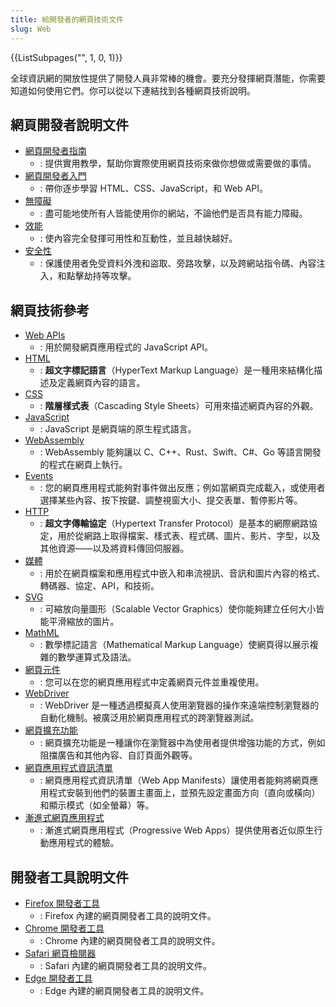 ```yaml
---
title: 給開發者的網頁技術文件
slug: Web
---
```


<section id="Quick_links">
  {{ListSubpages("", 1, 0, 1)}}
</section>

全球資訊網的開放性提供了開發人員非常棒的機會。要充分發揮網頁潛能，你需要知道如何使用它們。你可以從以下連結找到各種網頁技術說明。

## 網頁開發者說明文件

- [網頁開發者指南](/zh-TW/docs/Web/Guide)
  - : 提供實用教學，幫助你實際使用網頁技術來做你想做或需要做的事情。
- [網頁開發者入門](/zh-TW/docs/Web/Tutorials)
  - : 帶你逐步學習 HTML、CSS、JavaScript，和 Web API。
- [無障礙](/zh-TW/docs/Web/Accessibility)
  - : 盡可能地使所有人皆能使用你的網站，不論他們是否具有能力障礙。
- [效能](/zh-TW/docs/Web/Performance)
  - : 使內容完全發揮可用性和互動性，並且越快越好。
- [安全性](/zh-TW/docs/Web/Security)
  - : 保護使用者免受資料外洩和盜取、旁路攻擊，以及跨網站指令碼、內容注入，和點擊劫持等攻擊。

## 網頁技術參考

- [Web APIs](/zh-TW/docs/Web/API)
  - : 用於開發網頁應用程式的 JavaScript API。
- [HTML](/zh-TW/docs/Web/HTML)
  - : **超文字標記語言**（HyperText Markup Language）是一種用來結構化描述及定義網頁內容的語言。
- [CSS](/zh-TW/docs/Web/CSS)
  - : **階層樣式表**（Cascading Style Sheets）可用來描述網頁內容的外觀。
- [JavaScript](/zh-TW/docs/Web/JavaScript)
  - : JavaScript 是網頁端的原生程式語言。
- [WebAssembly](/zh-TW/docs/WebAssembly)
  - : WebAssembly 能夠讓以 C、C++、Rust、Swift、C#、Go 等語言開發的程式在網頁上執行。
- [Events](/en-US/docs/Web/Events)
  - : 您的網頁應用程式能夠對事件做出反應；例如當網頁完成載入，或使用者選擇某些內容、按下按鍵、調整視窗大小、提交表單、暫停影片等。
- [HTTP](/zh-TW/docs/Web/HTTP)
  - : **超文字傳輸協定**（Hypertext Transfer Protocol）是基本的網際網路協定，用於從網路上取得檔案、樣式表、程式碼、圖片、影片、字型，以及其他資源——以及將資料傳回伺服器。
- [媒體](/en-US/docs/Web/Media)
  - : 用於在網頁檔案和應用程式中嵌入和串流視訊、音訊和圖片內容的格式、轉碼器、協定、API，和技術。
- [SVG](/zh-TW/docs/Web/SVG)
  - : 可縮放向量圖形（Scalable Vector Graphics）使你能夠建立任何大小皆能平滑縮放的圖片。
- [MathML](/zh-TW/docs/Web/MathML)
  - : 數學標記語言（Mathematical Markup Language）使網頁得以展示複雜的數學運算式及語法。
- [網頁元件](/en-US/docs/Web/API/Web_components)
  - : 您可以在您的網頁應用程式中定義網頁元件並重複使用。
- [WebDriver](/en-US/docs/Web/WebDriver)
  - : WebDriver 是一種透過模擬真人使用瀏覽器的操作來遠端控制瀏覽器的自動化機制。被廣泛用於網頁應用程式的跨瀏覽器測試。
- [網頁擴充功能](/en-US/docs/Mozilla/Add-ons/WebExtensions)
  - : 網頁擴充功能是一種讓你在瀏覽器中為使用者提供增強功能的方式，例如阻擋廣告和其他內容、自訂頁面外觀等。
- [網頁應用程式資訊清單](/en-US/docs/Web/Manifest)
  - : 網頁應用程式資訊清單（Web App Manifests）讓使用者能夠將網頁應用程式安裝到他們的裝置主畫面上，並預先設定畫面方向（直向或橫向）和顯示模式（如全螢幕）等。
- [漸進式網頁應用程式](/en-US/docs/Web/Progressive_web_apps)
  - : 漸進式網頁應用程式（Progressive Web Apps）提供使用者近似原生行動應用程式的體驗。

## 開發者工具說明文件

- [Firefox 開發者工具](https://firefox-source-docs.mozilla.org/devtools-user/index.html)
  - : Firefox 內建的網頁開發者工具的說明文件。
- [Chrome 開發者工具](https://developer.chrome.com/docs/devtools/)
  - : Chrome 內建的網頁開發者工具的說明文件。
- [Safari 網頁檢閱器](https://webkit.org/web-inspector/)
  - :  Safari 內建的網頁開發者工具的說明文件。
- [Edge 開發者工具](https://docs.microsoft.com/microsoft-edge/devtools-guide-chromium/landing/)
  - : Edge 內建的網頁開發者工具的說明文件。

